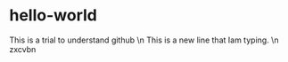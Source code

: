 # hello-world
This is a trial to understand github \n
This is a new line that Iam typing. \n
zxcvbn
